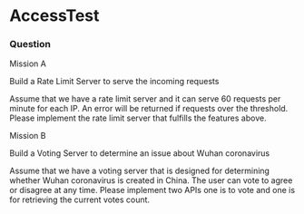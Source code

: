# AccessTest

### Question

Mission A

Build a Rate Limit Server to serve the incoming requests

Assume that we have a rate limit server and it can serve 60 requests per minute for each IP. An error will be returned if requests over the threshold. Please implement the rate limit server that fulfills the features above.

Mission B

Build a Voting Server to determine an issue about Wuhan coronavirus

Assume that we have a voting server that is designed for determining whether Wuhan coronavirus is created in China. The user can vote to agree or disagree at any time. Please implement two APIs one is to vote and one is for retrieving the current votes count.
